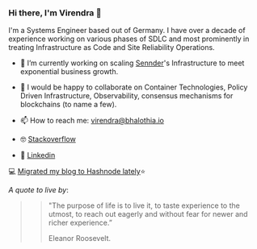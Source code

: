 ### Hi there, I'm Virendra 👋

I'm a Systems Engineer based out of Germany. I have over a decade of experience working on various phases of SDLC and most prominently in treating Infrastructure as Code and Site Reliability Operations. 

- 👷 I’m currently working on scaling [Sennder](https://www.sennder.com/)'s Infrastructure to meet exponential business growth.

- 👯 I would be happy to collaborate on Container Technologies, Policy Driven Infrastructure, Observability, consensus mechanisms for blockchains (to name a few).
- 📫 How to reach me: [virendra@bhalothia.io](mailto:virendra@bhalothia.io)
- 🤓 [Stackoverflow](https://stackoverflow.com/users/2248697/bhalothia)
- 👔 [Linkedin](https://www.linkedin.com/in/bhalothia/)


💻 [Migrated my blog to Hashnode lately](https://blog.bhalothia.io)⭐




*A quote to live by*: 

>> "The purpose of life is to live it, to taste experience to the utmost, to reach out eagerly and without fear for newer and richer experience.”
>> 
>> Eleanor Roosevelt.
